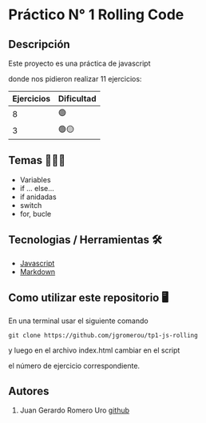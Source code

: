 # Práctico N° 1 Rolling Code

## Descripción

Este proyecto es una práctica de javascript

donde nos pidieron realizar 11 ejercicios:

| Ejercicios | Dificultad |
| ---------- | ---------- |
| 8          | 🟢         |
| 3          | 🟢🟡       |

## Temas 📗📘📙

- Variables
- if ... else...
- if anidadas
- switch
- for, bucle

## Tecnologias / Herramientas 🛠

- [Javascript](https://www.w3schools.com/js/)
- [Markdown](https://markdown.es/)

## Como utilizar este repositorio 🖥

En una terminal usar el siguiente comando

```
git clone https://github.com/jgromerou/tp1-js-rolling
```

y luego en el archivo index.html cambiar en el script

el número de ejercicio correspondiente.

## Autores

1. Juan Gerardo Romero Uro [github](https://github.com/jgromerou)
